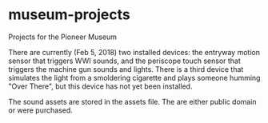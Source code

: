 # museum-projects
Projects for the Pioneer Museum

There are currently (Feb 5, 2018) two installed devices: the entryway motion sensor
that triggers WWI sounds, and the periscope touch sensor that triggers the machine
gun sounds and lights.  There is a third device that simulates the light from a 
smoldering cigarette and plays someone humming "Over There", but this device has
not yet been installed.

The sound assets are stored in the assets file. The are either public domain or
were purchased.
